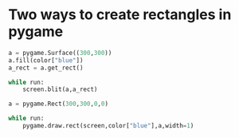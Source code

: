 # Two ways to create rectangles in pygame

```py
a = pygame.Surface((300,300))
a.fill(color["blue"])
a_rect = a.get_rect()

while run:
    screen.blit(a,a_rect)
```

```py
a = pygame.Rect(300,300,0,0)

while run:
    pygame.draw.rect(screen,color["blue"],a,width=1)
```
